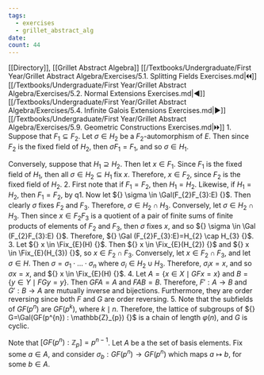 ```yaml
---
tags:
  - exercises
  - grillet_abstract_alg
date:
count: 44
---
```

[[Directory]], [[Grillet Abstract Algebra]]
[[/Textbooks/Undergraduate/First Year/Grillet Abstract Algebra/Exercises/5.1. Splitting Fields Exercises.md|🞀🞀]] [[/Textbooks/Undergraduate/First Year/Grillet Abstract Algebra/Exercises/5.2. Normal Extensions Exercises.md|◀]] [[/Textbooks/Undergraduate/First Year/Grillet Abstract Algebra/Exercises/5.4. Infinite Galois Extensions Exercises.md|▶]] [[/Textbooks/Undergraduate/First Year/Grillet Abstract Algebra/Exercises/5.9. Geometric Constructions Exercises.md|🞂🞂]]
1. 
Suppose that ${} F_1 \subseteq F_{2} {}$. Let ${} \sigma \in H_{2} {}$ be a ${} F_{2} {}$-automorphism of $E$. Then since ${} F_{2}$ is the fixed field of $H_{2}$, then $\sigma F_{1}=F_{1} {}$, and so ${} \sigma \in H_{1} {}$.

Conversely, suppose that ${} H_{1} \supseteq H_{2} {}$. Then let ${} x \in F_{1} {}$. Since $F_{1}$ is the fixed field of $H_{1}$, then all ${} \sigma \in H_{2} \subseteq H_{1} {}$ fix $x$. Therefore, ${} x \in F_{2} {}$, since $F_{2}$ is the fixed field of $H_{2} {}$.
2. 
First note that if ${} F_{1}=F_{2} {}$, then $H_{1}=H_{2} {}$. Likewise, if $H_{1}=H_{2} {}$, then ${} F_{1}=F_{2} {}$, by q1. Now let ${} \sigma \in \Gal(F_{2}F_{3}:E)  {}$. Then clearly ${} \sigma$ fixes ${} F_{2} {}$ and ${} F_{3} {}$. Therefore, ${} \sigma \in H_{2} \cap  H_{3} {}$. Conversely, let ${} \sigma \in H_{2} \cap  H_{3} {}$. Then since ${} x \in F_{2}F_{3} {}$ is a quotient of a pair of finite sums of finite products of elements of ${} F_{2} {}$ and ${} F_{3} {}$, then $\sigma$ fixes $x$, and so ${} \sigma \in \Gal (F_{2}F_{3}:E) {}$. Therefore, ${} \Gal (F_{2}F_{3}:E)=H_{2} \cap  H_{3} {}$. 
3. 
Let ${} x \in \Fix_{E}(H) {}$. Then ${} x \in \Fix_{E}(H_{2}) {}$ and ${} x \in \Fix_{E}(H_{3}) {}$, so ${} x \in F_{2} \cap  F_{3} {}$. Conversely, let ${} x \in F_{2} \cap  F_{3} {}$, and let ${} \sigma \in H {}$. Then ${} \sigma=\sigma_{1}\cdot{\dots}\cdot\sigma_{n} {}$ where ${} \sigma_{i} \in H_{2} \cup H_{3} {}$. Therefore, ${} \sigma_{i}x=x {}$, and so ${} \sigma x=x {}$, and ${} x \in \Fix_{E}(H) {}$. 
4. 
Let ${} A=\{ x \in X\mid GFx=x \} {}$ and ${} B=\{ y \in Y \mid  FGy=y \} {}$. Then ${} GFA=A {}$ and $FAB=B {}$. Therefore, ${} F':A\to{}B {}$ and ${} G':B\to{}A {}$ are mutually inverse and bijections. Furthermore, they are order reversing since both $F$ and $G$ are order reversing.
5. 
 Note that the subfields of ${} GF(p^{n}) {}$ are ${} GF(p^{k}) {}$, where ${} k \mid n {}$. Therefore, the lattice of subgroups of ${} G=\Gal(GF(p^{n}) : \mathbb{Z}_{p}) {}$ is a chain of length ${} \varphi(n) {}$, and ${} G$ is cyclic. 

 Note that ${} [GF(p^{n}):\mathbb{Z}_{p}]=p^{n-1} {}$. Let $A$ be a the set of basis elements. Fix some ${} a \in A {}$, and consider ${} \sigma_{b}:GF(p^{n})\to{}GF(p^{n}) {}$ which maps $a\mapsto b$, for some ${} b \in A {}$. 

 
